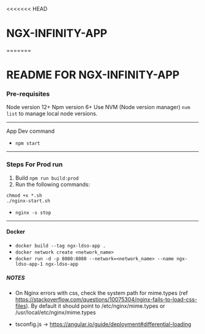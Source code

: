 <<<<<<< HEAD
# NGX-INFINITY-APP
=======
# README FOR NGX-INFINITY-APP


### Pre-requisites 
Node version 12+
Npm version 6+ 
Use NVM (Node version manager) `nvm list` to manage local node versions.

---
App Dev command
 *   `npm start `
---
### Steps For Prod run

1. Build ```npm run build:prod```
2. Run the following commands:

```
chmod +x *.sh
./nginx-start.sh
```

* ```nginx -s stop```
___

#### Docker

* ```docker build --tag ngx-ldso-app .```
* ```docker network create <network_name>```
* ```docker run -d -p 8080:8080 --network=<network_name> --name ngx-ldso-app-1 ngx-ldso-app```


##### NOTES 
* On Nginx errors with css, check the system path for mime.types (ref https://stackoverflow.com/questions/10075304/nginx-fails-to-load-css-files).
By default it should point to /etc/nginx/mime.types or /usr/local/etc/nginx/mime.types

* tsconfig.js -> https://angular.io/guide/deployment#differential-loading
